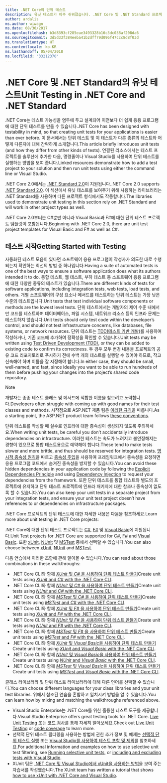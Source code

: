 ```yaml
---
title: .NET Core의 단위 테스트
description: 유닛 테스트가 아주 쉬워졌습니다. .NET Core 및 .NET Standard 프로젝트에서 유닛 테스트를 사용하는 방법을 참조하세요.
author: ardalis
ms.author: wiwagn
ms.date: 08/30/2017
ms.openlocfilehash: b3d8393cf285eae3493328b16c3dc038af208da6
ms.sourcegitcommit: 3d5d33f384eeba41b2dff79d096f47ccc8d8f03d
ms.translationtype: HT
ms.contentlocale: ko-KR
ms.lasthandoff: 05/04/2018
ms.locfileid: "33212370"
---
```

# <a name="unit-testing-in-net-core-and-net-standard"></a><span data-ttu-id="e31d0-104">.NET Core 및 .NET Standard의 유닛 테스트</span><span class="sxs-lookup"><span data-stu-id="e31d0-104">Unit Testing in .NET Core and .NET Standard</span></span>

<span data-ttu-id="e31d0-105">.NET Core는 테스트 가능성을 염두에 두고 설계되어 이전보다 더 쉽게 응용 프로그램에 대한 단위 테스트를 만들 수 있습니다.</span><span class="sxs-lookup"><span data-stu-id="e31d0-105">.NET Core has been designed with testability in mind, so that creating unit tests for your applications is easier than ever before.</span></span> <span data-ttu-id="e31d0-106">이 문서에서는 단위 테스트 및 이 테스트가 다른 종류의 테스트와 어떻게 다른지에 대해 간략하게 소개합니다.</span><span class="sxs-lookup"><span data-stu-id="e31d0-106">This article briefly introduces unit tests (and how they differ from other kinds of tests).</span></span> <span data-ttu-id="e31d0-107">연결된 리소스에서는 테스트 프로젝트를 솔루션에 추가한 다음, 명령줄이나 Visual Studio를 사용하여 단위 테스트를 실행하는 방법을 보여 줍니다.</span><span class="sxs-lookup"><span data-stu-id="e31d0-107">Linked resources demonstrate how to add a test project to your solution and then run unit tests using either the command line or Visual Studio.</span></span>

<span data-ttu-id="e31d0-108">.NET Core 2.0에서는 [.NET Standard 2.0](../../standard/net-standard.md)이 지원됩니다.</span><span class="sxs-lookup"><span data-stu-id="e31d0-108">.NET Core 2.0 supports [.NET Standard 2.0](../../standard/net-standard.md).</span></span> <span data-ttu-id="e31d0-109">이 섹션에서 유닛 테스트를 보여주기 위해 사용하는 라이브러리는 .NET Standard를 사용하며 다른 프로젝트 형식에서도 작동합니다.</span><span class="sxs-lookup"><span data-stu-id="e31d0-109">The libraries used to demonstrate unit testing in this section rely on .NET Standard and will work in other project types as well.</span></span>

<span data-ttu-id="e31d0-110">.NET Core 2.0부터는 C#뿐만 아니라 Visual Basic과 F#에 대한 단위 테스트 프로젝트 템플릿이 포함됩니다.</span><span class="sxs-lookup"><span data-stu-id="e31d0-110">Beginning with .NET Core 2.0, there are unit test project templates for Visual Basic and F# as well as C#.</span></span>

## <a name="getting-started-with-testing"></a><span data-ttu-id="e31d0-111">테스트 시작</span><span class="sxs-lookup"><span data-stu-id="e31d0-111">Getting Started with Testing</span></span>

<span data-ttu-id="e31d0-112">자동화된 테스트 모음이 있다면 소프트웨어 응용 프로그램이 작성자가 의도한 대로 수행되는지 확인하는 최선의 방법 중 하나입니다.</span><span class="sxs-lookup"><span data-stu-id="e31d0-112">Having a suite of automated tests is one of the best ways to ensure a software application does what its authors intended it to do.</span></span> <span data-ttu-id="e31d0-113">통합 테스트, 웹 테스트, 부하 테스트 등 소프트웨어 응용 프로그램에 대한 다양한 종류의 테스트가 있습니다.</span><span class="sxs-lookup"><span data-stu-id="e31d0-113">There are different kinds of tests for software applications, including integration tests, web tests, load tests, and others.</span></span> <span data-ttu-id="e31d0-114">개별 소프트웨어의 구성 요소나 메서드를 테스트하는 단위 테스트는 가장 낮은 수준의 테스트입니다.</span><span class="sxs-lookup"><span data-stu-id="e31d0-114">Unit tests that test individual software components or methods are the lowest level tests.</span></span> <span data-ttu-id="e31d0-115">단위 테스트에서는 개발자의 제어 수준 내에서만 코드를 테스트하며 데이터베이스, 파일 시스템, 네트워크 리소스 등의 인프라 문제는 테스트하지 않습니다.</span><span class="sxs-lookup"><span data-stu-id="e31d0-115">Unit tests should only test code within the developer’s control, and should not test infrastructure concerns, like databases, file systems, or network resources.</span></span> <span data-ttu-id="e31d0-116">단위 테스트는 [TDD(테스트 기반 개발)](http://deviq.com/test-driven-development/)를 사용하여 작성하거나, 기존 코드에 추가하여 정확성을 확인할 수 있습니다.</span><span class="sxs-lookup"><span data-stu-id="e31d0-116">Unit tests may be written using [Test Driven Development (TDD)](http://deviq.com/test-driven-development/), or they can be added to existing code to confirm its correctness.</span></span> <span data-ttu-id="e31d0-117">두 경우 모두 변경 내용을 프로젝트의 공유 코드 리포지토리로 푸시하기 전에 수백 개의 테스트를 실행할 수 있어야 하므로, 작고 신속해야 하며 이름을 잘 지정해야 합니다.</span><span class="sxs-lookup"><span data-stu-id="e31d0-117">In either case, they should be small, well-named, and fast, since ideally you want to be able to run hundreds of them before pushing your changes into the project’s shared code repository.</span></span>

> [!NOTE]
> <span data-ttu-id="e31d0-118">개발자는 종종 테스트 클래스 및 메서드에 적합한 이름을 찾으려고 노력합니다.</span><span class="sxs-lookup"><span data-stu-id="e31d0-118">Developers often struggle with coming up with good names for their test classes and methods.</span></span> <span data-ttu-id="e31d0-119">시작점으로 ASP.NET 제품 팀은 [이러한 규칙](https://github.com/aspnet/Home/wiki/Engineering-guidelines#unit-tests-and-functional-tests)을 따릅니다.</span><span class="sxs-lookup"><span data-stu-id="e31d0-119">As a starting point, the ASP.NET product team follows [these conventions](https://github.com/aspnet/Home/wiki/Engineering-guidelines#unit-tests-and-functional-tests).</span></span>

<span data-ttu-id="e31d0-120">단위 테스트를 작성할 때 실수로 인프라에 대한 종속성이 생성되지 않도록 주의하세요.</span><span class="sxs-lookup"><span data-stu-id="e31d0-120">When writing unit tests, be careful you don’t accidentally introduce dependencies on infrastructure.</span></span> <span data-ttu-id="e31d0-121">이러한 테스트는 속도가 느려지고 불안정해지는 경향이 있으므로 통합 테스트용으로 예약해야 합니다.</span><span class="sxs-lookup"><span data-stu-id="e31d0-121">These tend to make tests slower and more brittle, and thus should be reserved for integration tests.</span></span> <span data-ttu-id="e31d0-122">[명시적 종속성 원칙](http://deviq.com/explicit-dependencies-principle/)을 따르고 [종속성 주입](/aspnet/core/fundamentals/dependency-injection)을 사용하여 프레임워크에서 종속성을 요청하면 응용 프로그램 코드에서 숨겨진 종속성을 방지할 수 있습니다.</span><span class="sxs-lookup"><span data-stu-id="e31d0-122">You can avoid these hidden dependencies in your application code by following the [Explicit Dependencies Principle](http://deviq.com/explicit-dependencies-principle/) and using [Dependency Injection](/aspnet/core/fundamentals/dependency-injection) to request your dependencies from the framework.</span></span> <span data-ttu-id="e31d0-123">또한 단위 테스트를 통합 테스트와 별도의 프로젝트에 유지하고 단위 테스트 프로젝트에 인프라 패키지에 대한 참조나 종속성이 없도록 할 수 있습니다.</span><span class="sxs-lookup"><span data-stu-id="e31d0-123">You can also keep your unit tests in a separate project from your integration tests, and ensure your unit test project doesn’t have references to or dependencies on infrastructure packages.</span></span>

<span data-ttu-id="e31d0-124">.NET Core 프로젝트의 단위 테스트에 대한 자세한 내용은 다음을 참조하세요.</span><span class="sxs-lookup"><span data-stu-id="e31d0-124">Learn more about unit testing in .NET Core projects:</span></span>

<span data-ttu-id="e31d0-125">.NET Core에 대한 단위 테스트 프로젝트는 [C#](../../csharp/index.md), [F#](../../fsharp/index.md) 및 [Visual Basic](../../visual-basic/index.md)에 지원됩니다.</span><span class="sxs-lookup"><span data-stu-id="e31d0-125">Unit Test projects for .NET Core are supported for [C#](../../csharp/index.md), [F#](../../fsharp/index.md) and [Visual Basic](../../visual-basic/index.md).</span></span> <span data-ttu-id="e31d0-126">또한 [xUnit](http://xunit.github.io), [NUnit](http://nunit.org) 및 [MSTest](https://github.com/Microsoft/vstest-docs) 중에서 선택할 수 있습니다.</span><span class="sxs-lookup"><span data-stu-id="e31d0-126">You can also choose between [xUnit](http://xunit.github.io), [NUnit](http://nunit.org) and [MSTest](https://github.com/Microsoft/vstest-docs).</span></span>

<span data-ttu-id="e31d0-127">다음 연습에서 이러한 조합에 관해 알아볼 수 있습니다.</span><span class="sxs-lookup"><span data-stu-id="e31d0-127">You can read about those combinations in these walkthroughs:</span></span>

* <span data-ttu-id="e31d0-128">.NET Core CLI와 함께 [*XUnit* 및 *C#* 을 사용하여 단위 테스트 만들기](unit-testing-with-dotnet-test.md)</span><span class="sxs-lookup"><span data-stu-id="e31d0-128">Create unit tests using [*XUnit* and *C#* with the .NET Core CLI](unit-testing-with-dotnet-test.md).</span></span>
* <span data-ttu-id="e31d0-129">.NET Core CLI와 함께 [*NUnit* 및 *C#* 을 사용하여 단위 테스트 만들기](unit-testing-with-nunit.md)</span><span class="sxs-lookup"><span data-stu-id="e31d0-129">Create unit tests using [*NUnit* and *C#* with the .NET Core CLI](unit-testing-with-nunit.md).</span></span>
* <span data-ttu-id="e31d0-130">.NET Core CLI와 함께 [*MSTest* 및 *C#* 을 사용하여 단위 테스트 만들기](unit-testing-with-mstest.md)</span><span class="sxs-lookup"><span data-stu-id="e31d0-130">Create unit tests using [*MSTest* and *C#* with the .NET Core CLI](unit-testing-with-mstest.md).</span></span>
* <span data-ttu-id="e31d0-131">.NET Core CLI와 함께 [*XUnit* 및 *F#* 을 사용하여 단위 테스트 만들기](unit-testing-fsharp-with-dotnet-test.md)</span><span class="sxs-lookup"><span data-stu-id="e31d0-131">Create unit tests using [*XUnit* and *F#* with the .NET Core CLI](unit-testing-fsharp-with-dotnet-test.md).</span></span>
* <span data-ttu-id="e31d0-132">.NET Core CLI와 함께 [*NUnit* 및 *F#* 을 사용하여 단위 테스트 만들기](unit-testing-fsharp-with-nunit.md)</span><span class="sxs-lookup"><span data-stu-id="e31d0-132">Create unit tests using [*NUnit* and *F#* with the .NET Core CLI](unit-testing-fsharp-with-nunit.md).</span></span>
* <span data-ttu-id="e31d0-133">.NET Core CLI와 함께 [*MSTest* 및 *F#* 을 사용하여 단위 테스트 만들기](unit-testing-fsharp-with-mstest.md)</span><span class="sxs-lookup"><span data-stu-id="e31d0-133">Create unit tests using [*MSTest* and *F#* with the .NET Core CLI](unit-testing-fsharp-with-mstest.md).</span></span>
* <span data-ttu-id="e31d0-134">.NET Core CLI와 함께 [*XUnit* 및 *Visual Basic*을 사용하여 단위 테스트 만들기](unit-testing-visual-basic-with-dotnet-test.md)</span><span class="sxs-lookup"><span data-stu-id="e31d0-134">Create unit tests using [*XUnit* and *Visual Basic* with the .NET Core CLI](unit-testing-visual-basic-with-dotnet-test.md).</span></span>
* <span data-ttu-id="e31d0-135">.NET Core CLI와 함께 [*NUnit* 및 *Visual Basic*을 사용하여 단위 테스트 만들기](unit-testing-visual-basic-with-nunit.md)</span><span class="sxs-lookup"><span data-stu-id="e31d0-135">Create unit tests using [*NUnit* and *Visual Basic* with the .NET Core CLI](unit-testing-visual-basic-with-nunit.md).</span></span>
* <span data-ttu-id="e31d0-136">.NET Core CLI와 함께 [*MSTest* 및 *Visual Basic*을 사용하여 단위 테스트 만들기](unit-testing-visual-basic-with-mstest.md)</span><span class="sxs-lookup"><span data-stu-id="e31d0-136">Create unit tests using [*MSTest* and *Visual Basic* with the .NET Core CLI](unit-testing-visual-basic-with-mstest.md).</span></span>

<span data-ttu-id="e31d0-137">클래스 라이브러리 및 단위 테스트 라이브러리에 대해 다른 언어를 선택할 수 있습니다.</span><span class="sxs-lookup"><span data-stu-id="e31d0-137">You can choose different languages for your class libraries and your unit test libraries.</span></span> <span data-ttu-id="e31d0-138">위에서 참조된 연습을 혼합하고 일치시켜 방법을 알 수 있습니다.</span><span class="sxs-lookup"><span data-stu-id="e31d0-138">You can learn how by mixing and matching the walkthroughs referenced above.</span></span>

* <span data-ttu-id="e31d0-139">Visual Studio Enterprise는 .NET Core를 위한 훌륭한 테스트 도구를 제공합니다.</span><span class="sxs-lookup"><span data-stu-id="e31d0-139">Visual Studio Enterprise offers great testing tools for .NET Core.</span></span> <span data-ttu-id="e31d0-140">[Live Unit Testing](/visualstudio/test/live-unit-testing) 또는 [ 코드 검사](https://github.com/Microsoft/vstest-docs/blob/master/docs/analyze.md#working-with-code-coverage)를 통해 자세히 알아보세요.</span><span class="sxs-lookup"><span data-stu-id="e31d0-140">Check out [Live Unit Testing](/visualstudio/test/live-unit-testing) or [code coverage](https://github.com/Microsoft/vstest-docs/blob/master/docs/analyze.md#working-with-code-coverage) to learn more.</span></span>
* <span data-ttu-id="e31d0-141">선택적 단위 테스트 필터링을 사용하는 방법에 관한 추가 정보 및 예제는 [선택적 단위 테스트 실행](selective-unit-tests.md) 또는 [Visual Studio를 사용하여 테스트 포함 및 제외](/visualstudio/test/live-unit-testing#including-and-excluding-test-projects-and-test-methods)를 참조하세요.</span><span class="sxs-lookup"><span data-stu-id="e31d0-141">For additional information and examples on how to use selective unit test filtering, see [Running selective unit tests](selective-unit-tests.md), or [including and excluding tests with Visual Studio](/visualstudio/test/live-unit-testing#including-and-excluding-test-projects-and-test-methods).</span></span>
* <span data-ttu-id="e31d0-142">XUnit 팀은 [.NET Core 및 Visual Studio에서 xUnit을 사용하는 방법](http://xunit.github.io/docs/getting-started-dotnet-core.html)을 보여 주는 자습서를 작성했습니다.</span><span class="sxs-lookup"><span data-stu-id="e31d0-142">The XUnit team has written a tutorial that shows [how to use xUnit with .NET Core and Visual Studio](http://xunit.github.io/docs/getting-started-dotnet-core.html).</span></span>
